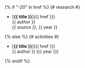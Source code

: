 {% if "-20" in href %} {# research #}

* [**{{ title }}**]({{ href }})
  <br><span class="smaller">{{ author }}</span>
  <br><span class="smaller">*{{ source }}*, {{ year }}</span>

{% else %} {# activities #}

* [**{{ title }}**]({{ href }})
  <br><span class="smaller">{{ author }} ({{ year }})</span>

{% endif %}
